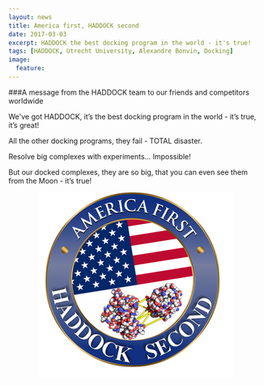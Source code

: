 ```yaml
---
layout: news
title: America first, HADDOCK second
date: 2017-03-03
excerpt: HADDOCK the best docking program in the world - it's true!
tags: [HADDOCK, Utrecht University, Alexandre Bonvin, Docking]
image:
  feature:
---
```

###A message from the HADDOCK team to our friends and competitors worldwide

We've got HADDOCK, it’s the best docking program in
the world - it’s true, it’s great!


All the other docking programs, they fail - TOTAL disaster.


Resolve big complexes with experiments… Impossible!

But our docked complexes, they are so big, that you can even see them from the Moon - it’s true!

<figure align="center">
    <img src="/images/posts/HADDOCK-second.png">
</figure>



